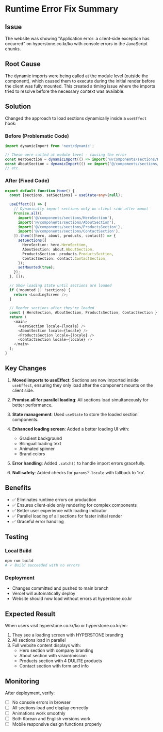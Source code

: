 # Runtime Error Fix Summary

## Issue
The website was showing "Application error: a client-side exception has occurred" on hyperstone.co.kr/ko with console errors in the JavaScript chunks.

## Root Cause
The dynamic imports were being called at the module level (outside the component), which caused them to execute during the initial render before the client was fully mounted. This created a timing issue where the imports tried to resolve before the necessary context was available.

## Solution
Changed the approach to load sections dynamically inside a `useEffect` hook:

### Before (Problematic Code)
```typescript
import dynamicImport from 'next/dynamic';

// These were called at module level - causing the error
const HeroSection = dynamicImport(() => import('@/components/sections/HeroSection')...);
const AboutSection = dynamicImport(() => import('@/components/sections/AboutSection')...);
// etc.
```

### After (Fixed Code)
```typescript
export default function Home() {
  const [sections, setSections] = useState<any>(null);
  
  useEffect(() => {
    // Dynamically import sections only on client side after mount
    Promise.all([
      import('@/components/sections/HeroSection'),
      import('@/components/sections/AboutSection'),
      import('@/components/sections/ProductsSection'),
      import('@/components/sections/ContactSection'),
    ]).then(([hero, about, products, contact]) => {
      setSections({
        HeroSection: hero.HeroSection,
        AboutSection: about.AboutSection,
        ProductsSection: products.ProductsSection,
        ContactSection: contact.ContactSection,
      });
      setMounted(true);
    });
  }, []);
  
  // Show loading state until sections are loaded
  if (!mounted || !sections) {
    return <LoadingScreen />;
  }
  
  // Render sections after they're loaded
  const { HeroSection, AboutSection, ProductsSection, ContactSection } = sections;
  return (
    <main>
      <HeroSection locale={locale} />
      <AboutSection locale={locale} />
      <ProductsSection locale={locale} />
      <ContactSection locale={locale} />
    </main>
  );
}
```

## Key Changes

1. **Moved imports to useEffect**: Sections are now imported inside `useEffect`, ensuring they only load after the component mounts on the client side.

2. **Promise.all for parallel loading**: All sections load simultaneously for better performance.

3. **State management**: Used `useState` to store the loaded section components.

4. **Enhanced loading screen**: Added a better loading UI with:
   - Gradient background
   - Bilingual loading text
   - Animated spinner
   - Brand colors

5. **Error handling**: Added `.catch()` to handle import errors gracefully.

6. **Null safety**: Added checks for `params?.locale` with fallback to 'ko'.

## Benefits

- ✅ Eliminates runtime errors on production
- ✅ Ensures client-side only rendering for complex components
- ✅ Better user experience with loading indicator
- ✅ Parallel loading of all sections for faster initial render
- ✅ Graceful error handling

## Testing

### Local Build
```bash
npm run build
# ✓ Build succeeded with no errors
```

### Deployment
- Changes committed and pushed to main branch
- Vercel will automatically deploy
- Website should now load without errors at hyperstone.co.kr

## Expected Result

When users visit hyperstone.co.kr/ko or hyperstone.co.kr/en:
1. They see a loading screen with HYPERSTONE branding
2. All sections load in parallel
3. Full website content displays with:
   - Hero section with company branding
   - About section with vision/mission
   - Products section with 4 DULITE products
   - Contact section with form and info

## Monitoring

After deployment, verify:
- [ ] No console errors in browser
- [ ] All sections load and display correctly
- [ ] Animations work smoothly
- [ ] Both Korean and English versions work
- [ ] Mobile responsive design functions properly

